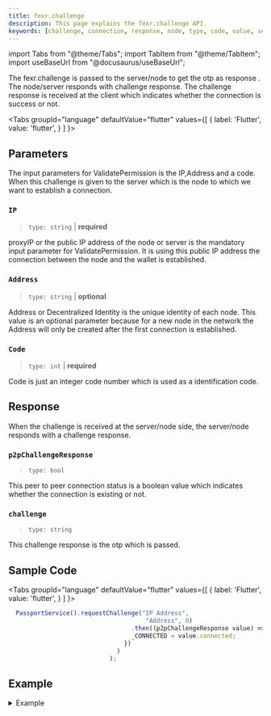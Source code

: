 ```yaml
---
title: fexr.challenge
description: This page explains the fexr.challenge API.
keywords: [challenge, connection, response, node, type, code, value, servernode, string, import]
---
```


import Tabs from "@theme/Tabs";
import TabItem from "@theme/TabItem";
import useBaseUrl from "@docusaurus/useBaseUrl";

The fexr.challenge is passed to the server/node to get the otp as response . The node/server responds with challenge response. The challenge response is received at the client which indicates whether the connection is success or not.

<Tabs
  groupId="language"
  defaultValue="flutter"
  values={[
    { label: 'Flutter', value: 'flutter', }
  ]
}>
<TabItem value="flutter">

## Parameters

The input parameters for ValidatePermission is the IP,Address and a code. When this challenge is given to the server which is the node to which we want to establish a connection.

### `IP`

> `type: string` | **required**

proxyIP or the public IP address of the node or server is the mandatory input parameter for ValidatePermission. It is using this public IP address the connection between the node and the wallet is established.

### `Address`

> `type: string` | **optional**

Address or Decentralized Identity is the unique identity of each node. This value is an optional parameter because for a new node in the network the Address will only be created after the first connection is established.

### `Code`

> `type: int` | **required**

Code is just an integer code number which is used as a identification code.

## Response

When the challenge is received at the server/node side, the server/node responds with a challenge response.

### `p2pChallengeResponse`

> `type: bool`

This peer to peer connection status is a boolean value which indicates whether the connection is existing or not.

### `challenge`

> `type: string`

This challenge response is the otp which is passed.

## Sample Code

<Tabs
  groupId="language"
  defaultValue="flutter"
  values={[
    { label: 'Flutter', value: 'flutter', }
  ]
}>
<TabItem value="flutter">

```js
  PassportService().requestChallenge("IP Address",
                                      "Address", 0)
                                  .then((p2pChallengeResponse value) => setState(() {
                                  _CONNECTED = value.connected;
                                })
                              )
                            );
```

</TabItem>
</Tabs>

## Example

<details><summary>Example</summary>
<div>

```ts
Future<p2pConnectionStatus> requestChallenge(
      String proxyIP, String Address, int code) async {
    p2pConnectionStatus response;
    final channel = ClientChannel(
      proxyIP,
      port: Const.PORT,
      options: ChannelOptions(
        credentials: ChannelCredentials.insecure(),
        codecRegistry:
            CodecRegistry(codecs: const [GzipCodec(), IdentityCodec()]),
      ),
    );

    stub = POPServiceClient(channel,
        options: CallOptions(timeout: Duration(seconds: 10)));

    try {
      response = await stub
          .requestChallenge(web3WalletPermission(Address: Address, code: code, payload: ""));
      // result = response.toString();
    } catch (e) {
      return p2pChallengeResponse(
          connected: false, code: 404, message: e.toString());
    }
    await channel.shutdown();
    return response;
  }
```

</div>
</details>

</TabItem>
</Tabs>
